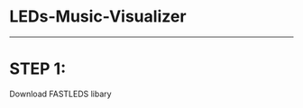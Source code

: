 # LEDs-Music-Visualizer
----------------------------------------
# STEP 1:
Download FASTLEDS libary 
